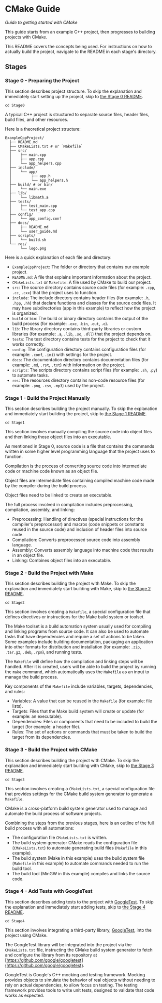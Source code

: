 # CMake Guide

*Guide to getting started with CMake*

This guide starts from an example C++ project, then progresses to building projects with CMake.

This README covers the concepts being used. For instructions on how to actually build the project, navigate to the README in each stage's directory.

## Stages

### Stage 0 - Preparing the Project

This section describes project structure. To skip the explanation and immediately start setting up the project, skip to [the Stage 0 README](./Stage0/README.md).

```
cd Stage0
```

A typical C++ project is structured to separate source files, header files, build files, and other resources.

Here is a theoretical project structure:

```
ExampleCppProject/
  ├── README.md
  ├── CMakeLists.txt # or `Makefile`
  ├── src/
  │    ├── main.cpp
  │    ├── app.cpp
  │    └── app_helpers.cpp
  ├── include/
  │    └── app/
  │         ├── app.h
  │         └── app_helpers.h
  ├── build/ # or bin/
  │    └── main.exe
  ├── lib/
  │    └── libmath.a
  ├── tests/
  │    ├── test_main.cpp
  │    └── test_app.cpp
  ├── config/
  │    └── app_config.conf
  ├── docs/
  │    ├── README.md
  │    └── user_guide.md
  ├── scripts/
  │    └── build.sh
  └── res/
       └── logo.png
```

Here is a quick explanation of each file and directory:

- `ExampleCppProject`: The folder or directory that contains our example project.
- `README.md`: A file that explains important information about the project.
- `CMakeLists.txt` or `Makefile`: A file used by CMake to build our project.
- `src`: The source directory contains source code files (for example: `.cpp`, `.cc`, `.cxx`) that the project uses to function.
- `include`: The include directory contains header files (for example: `.h`, `.hpp`, `.hh`) that declare functions and classes for the source code files. It may have subdirectories (app in this example) to reflect how the project is organized.
- `build` or `bin`: The build or binary directory contains the output of the build process (for example: `.exe`, `.bin`, `.out`, `.o`).
- `lib`: The library directory contains third-party libraries or custom libraries (for example: `.a`, `.lib`, `.so`, `.dll`) that the project depends on.
- `tests`: The test directory contains tests for the project to check that it works correctly.
- `config`: The configuration directory contains configuration files (for example: `.conf`, `.ini`) with settings for the project.
- `docs`: The documentation directory contains documentation files (for example: `.md`, `.rst`, `.txt`) with information on the project.
- `scripts`: The scripts directory contains script files (for example: `.sh`, `.py`) to automate tasks.
- `res`: The resources directory contains non-code resource files (for example: `.png`, `.csv`, `.mp3`) used by the project.

### Stage 1 - Build the Project Manually

This section describes building the project manually. To skip the explanation and immediately start building the project, skip to [the Stage 1 README](./Stage1/README.md).

```
cd Stage1
```

This section involves manually compiling the source code into object files and then linking those object files into an executable.

As mentioned in Stage 0, source code is a file that contains the commands written in some higher level programming language that the project uses to function.

Compilation is the process of converting source code into intermediate code or machine code known as an object file.

Object files are intermediate files containing compiled machine code made by the compiler during the build process.

Object files need to be linked to create an executable.

The full process involved in compilation includes preprocessing, compilation, assembly, and linking:

- Preprocessing: Handling of directives (special instructions for the compiler's preprocessor) and macros (code snippets or constants reused in the source code) and inclusion of header files into source code.
- Compilation: Converts preprocessed source code into assembly language.
- Assembly: Converts assembly language into machine code that results in an object file.
- Linking: Combines object files into an executable.

### Stage 2 - Build the Project with Make

This section describes building the project with Make. To skip the explanation and immediately start building with Make, skip to [the Stage 2 README](./Stage2/README.md).

```
cd Stage2
```

This section involves creating a `Makefile`, a special configuration file that defines directives or instructions for the Make build system or toolset.

The Make toolset is a build automation system usually used for compiling and linking programs from source code. It can also be used to automate tasks that have dependencies and require a set of actions to be taken. Some examples include building documentation, packaging an application into other formats for distribution and installation (for example: `.zip`, `.tar.gz`, `.deb`, `.rpm`), and running tests.

The `Makefile` will define how the compilation and linking steps will be handled. After it is created, users will be able to build the project by running the `make` command, which automatically uses the `Makefile` as an input to manage the build process.

Key components of the `Makefile` include variables, targets, dependencies, and rules:

- Variables: A value that can be reused in the `Makefile` (for example: file lists).
- Targets: Files that the Make build system will create or update (for example: an executable).
- Dependencies: Files or components that need to be included to build the target (for example: a header file).
- Rules: The set of actions or commands that must be taken to build the target from its dependencies.

### Stage 3 - Build the Project with CMake

This section describes building the project with CMake. To skip the explanation and immediately start building with CMake, skip to [the Stage 3 README](./Stage3/README.md).

```
cd Stage3
```

This section involves creating a `CMakeLists.txt`, a special configuration file that provides settings for the CMake build system generator to generate a `Makefile`.

CMake is a cross-platform build system generator used to manage and automate the build process of software projects.

Combining the steps from the previous stages, here is an outline of the full build process with all automations:

- The configuration file `CMakeLists.txt` is written.
- The build system generator CMake reads the configuration file (`CMakeLists.txt`) to automate generating build files (`Makefile` in this example).
- The build system (Make in this example) uses the build system file (`Makefile` in this example) to automate commands needed to run the build tool.
- The build tool (MinGW in this example) compiles and links the source code.

### Stage 4 - Add Tests with GoogleTest

This section describes adding tests to the project with [GoogleTest](https://github.com/google/googletest). To skip the explanation and immediately start adding tests, skip to [the Stage 4 README](./Stage4/README.md).

```
cd Stage4
```

This section involves integrating a third-party library, [GoogleTest](https://github.com/google/googletest), into the project using CMake.

The GoogleTest library will be integrated into the project via the `CMakeLists.txt` file, instructing the CMake build system generator to fetch and configure the library from its repository at [https://github.com/google/googletest](https://github.com/google/googletest).

GoogleTest is Google's C++ mocking and testing framework. Mocking provides objects to simulate the behavior of real objects without needing to rely on actual dependencies, to allow focus on testing. The testing framework provides tools to write unit tests, designed to validate that code works as expected.
